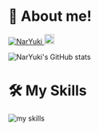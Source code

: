 
# 👋 About me!

<p align="left">
  <a href="https://github.com/NarYuki/NarYuki/">
    <img src="https://komarev.com/ghpvc/?username=NarYuki&label=Profile+Views" alt="NarYuki" />
  </a>
  <a href="https://github.com/NarYuki">
    <img height="20" src="https://img.shields.io/github/followers/NarYuki?label=follow&logo=github&style=flat" />
  </a>
</p>

![NarYuki's GitHub stats](https://github-readme-stats.vercel.app/api?username=NarYui&show_icons=true&theme=transparent)

# 🛠️ My Skills

<img alt="my skills" src="https://skillicons.dev/icons?theme=light&perline=8&i=python,js,firebase,cloudflare,postgres,sqlite,git,linux,markdown" />
